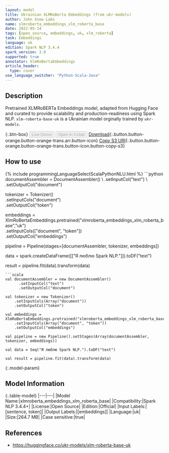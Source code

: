 ```yaml
---
layout: model
title: Ukrainian XLMRoBerta Embeddings (from ukr-models)
author: John Snow Labs
name: xlmroberta_embeddings_xlm_roberta_base
date: 2022-05-14
tags: [open_source, embeddings, uk, xlm_roberta]
task: Embeddings
language: uk
edition: Spark NLP 3.4.4
spark_version: 3.0
supported: true
annotator: XlmRoBertaEmbeddings
article_header:
  type: cover
use_language_switcher: "Python-Scala-Java"
---
```


## Description

Pretrained XLMRoBERTa Embeddings model, adapted from Hugging Face and curated to provide scalability and production-readiness using Spark NLP. `xlm-roberta-base-uk` is a Ukrainian model orginally trained by `ukr-models`.

{:.btn-box}
<button class="button button-orange" disabled>Live Demo</button>
<button class="button button-orange" disabled>Open in Colab</button>
[Download](https://s3.amazonaws.com/auxdata.johnsnowlabs.com/public/models/xlmroberta_embeddings_xlm_roberta_base_uk_3.4.4_3.0_1652533212195.zip){:.button.button-orange.button-orange-trans.arr.button-icon}
[Copy S3 URI](s3://auxdata.johnsnowlabs.com/public/models/xlmroberta_embeddings_xlm_roberta_base_uk_3.4.4_3.0_1652533212195.zip){:.button.button-orange.button-orange-trans.button-icon.button-copy-s3}

## How to use



<div class="tabs-box" markdown="1">
{% include programmingLanguageSelectScalaPythonNLU.html %}
```python
documentAssembler = DocumentAssembler() \
    .setInputCol("text") \
    .setOutputCol("document")

tokenizer = Tokenizer() \
    .setInputCols("document") \
    .setOutputCol("token")
  
embeddings = XlmRoBertaEmbeddings.pretrained("xlmroberta_embeddings_xlm_roberta_base","uk") \
    .setInputCols(["document", "token"]) \
    .setOutputCol("embeddings")
    
pipeline = Pipeline(stages=[documentAssembler, tokenizer, embeddings])

data = spark.createDataFrame([["Я люблю Spark NLP."]]).toDF("text")

result = pipeline.fit(data).transform(data)
```
```scala
val documentAssembler = new DocumentAssembler() 
      .setInputCol("text") 
      .setOutputCol("document")
 
val tokenizer = new Tokenizer() 
    .setInputCols(Array("document"))
    .setOutputCol("token")

val embeddings = XlmRoBertaEmbeddings.pretrained("xlmroberta_embeddings_xlm_roberta_base","uk") 
    .setInputCols(Array("document", "token")) 
    .setOutputCol("embeddings")

val pipeline = new Pipeline().setStages(Array(documentAssembler, tokenizer, embeddings))

val data = Seq("Я люблю Spark NLP.").toDF("text")

val result = pipeline.fit(data).transform(data)
```
</div>

{:.model-param}
## Model Information

{:.table-model}
|---|---|
|Model Name:|xlmroberta_embeddings_xlm_roberta_base|
|Compatibility:|Spark NLP 3.4.4+|
|License:|Open Source|
|Edition:|Official|
|Input Labels:|[sentence, token]|
|Output Labels:|[embeddings]|
|Language:|uk|
|Size:|264.7 MB|
|Case sensitive:|true|

## References

- https://huggingface.co/ukr-models/xlm-roberta-base-uk
